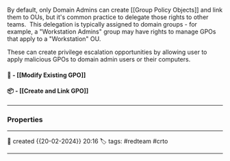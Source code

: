 
By default, only Domain Admins can create [[Group Policy Objects]] and link them to OUs, but it's common practice to delegate those rights to other teams.  This delegation is typically assigned to domain groups - for example, a "Workstation Admins" group may have rights to manage GPOs that apply to a "Workstation" OU.  

These can create privilege escalation opportunities by allowing user to apply malicious GPOs to domain admin users or their computers.

#### 🚀 - [[Modify Existing GPO]]

#### 📦 - [[Create and Link GPO]]
--- 


### Properties
---
📆 created   {{20-02-2024}} 20:16
🏷️ tags: #redteam #crto 

---
